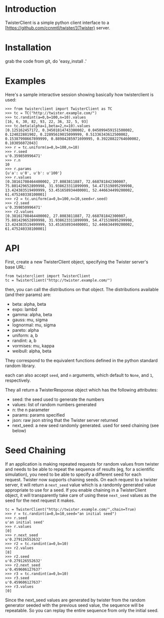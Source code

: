 # Introduction

TwisterClient is a simple python client interface to a
[https://github.com/ccnmtl/twister/](Twister) server.

# Installation

grab the code from git, do 'easy_install .'

# Examples

Here's a sample interactive session showing basically how
twisterclient is used:

    >>> from twisterclient import TwisterClient as TC
    >>> tc = TC("http://twister.example.com/")
    >>> tc.randint(a=0,b=100,n=10).values
    [16, 6, 30, 82, 93, 22, 36, 32, 5, 93]
    >>> tc.beta(alpha=1,beta=2,n=10).values
    [0.125162457172, 0.34501814743300002, 0.045099459151500002, 0.124022881902, 0.22895619015099999, 0.51336343612500002, 0.15387998667899999, 0.88984285971699995, 0.39228822764600002, 0.103056072043]
    >>> r = tc.uniform(a=0,b=100,n=10)
    >>> r.seed
    u'0.359850996471'
    >>> r.n
    10
    >>> r.params
    {u'a': u'0', u'b': u'100'}
    >>> r.values
    [0.38161708464400002, 27.8083811887, 72.668781842300007, 75.801429652899998, 31.938623311899999, 54.471519895299998, 13.424383519499999, 53.451658934400001, 52.446634499200002, 61.475240338100001]
    >>> r2 = tc.uniform(a=0,b=100,n=10,seed=r.seed)
    >>> r2.seed
    u'0.359850996471'
    >>> r2.values
    [0.38161708464400002, 27.8083811887, 72.668781842300007, 75.801429652899998, 31.938623311899999, 54.471519895299998, 13.424383519499999, 53.451658934400001, 52.446634499200002, 61.475240338100001]

# API

First, create a new TwisterClient object, specifying the Twister
server's base URL:

    from twisterclient import TwisterClient
    tc = TwisterClient("http://twister.example.com/")

then, you can call the distributions on that object. The distributions
available (and their params) are:

* beta: alpha, beta
* expo: lambd
* gamma: alpha, beta
* gauss: mu, sigma
* lognormal: mu, sigma
* pareto: alpha
* uniform: a, b
* randint: a, b
* vormises: mu, kappa
* weibull: alpha, beta

They correspond to the equivalent functions defined in the python
standard random library.

each can also accept `seed`, and `n` arguments, which default to `None`,
and `1`, respectively.

They all return a TwisterResponse object which has the following attributes:

* seed: the seed used to generate the numbers
* values: list of random numbers generated
* n: the n parameter
* params: params specified
* json: raw json string that the Twister server returned
* next_seed: a new seed randomly generated. used for seed chaining (see below)

# Seed Chaining

If an application is making repeated requests for random values from
twister and needs to be able to repeat the sequence of results (eg,
for a scientific simulation), you need to be able to specify a
different seed for each request. Twister now supports chaining
seeds. On each request to a twister server, it will return a
`next_seed` value which is a randomly generated value appropriate to
use for a seed. If you enable chaining in a TwisterClient object, it
will transparently take care of using these `next_seed` values as the
seed for the next request it makes.

    tc = TwisterClient("http://twister.example.com/",chain=True)
    >>> r = tc.randint(a=0,b=10,seed="an initial seed")
    >>> r.seed
    u'an initial seed'
    >>> r.values
    [0]
    >>> r.next_seed
    u'0.279126552632'
    >>> r2 = tc.randint(a=0,b=10)
    >>> r2.values
    [8]
    >>> r2.seed
    u'0.279126552632'
    >>> r2.next_seed
    u'0.459606127637'
    >>> r3 = tc.randint(a=0,b=10)
    >>> r3.seed
    u'0.459606127637'
    >>> r3.values
    [0]

Since the next_seed values are generated by twister from the random
generator seeded with the previous seed value, the sequence will be
repeatable. So you can replay the entire sequence from only the
initial seed.
